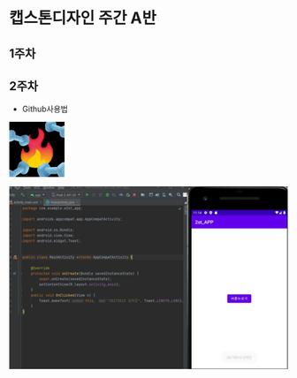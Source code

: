 # 캡스톤디자인 주간 A반

## 1주차

## 2주차
  - Github사용법
 

<img width="100" height="100" src="./png/어플.jpg"></img>

<img width="" height="" src="./png/2주차.JPG"></img>

